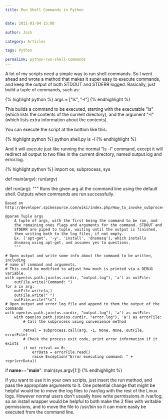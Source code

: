 ```yaml
---
title: Run Shell Commands in Python


date: 2011-01-04 15:00

author: Josh

category: Articles

tags: Python

permalink: python-run-shell-commands
---
```


A lot of my scripts need a simple way to run shell commands. So I went
ahead and wrote a method that makes it super easy to execute commands,
and keep the output of both STDOUT and STDERR logged. Basically, just
build a tuple of commands, such as:

{% highlight python %}
args = ["ls", "-l"]
{% endhighlight %}

This builds a command to be executed, starting with the executable "ls"
(which lists the contents of the current directory), and the argument
"-l" (which lists extra information about the contents).

You can execute the script at the bottom like this:

{% highlight python %}
python shell.py ls -l
{% endhighlight %}

And it will execute just like running the normal "ls -l" command, except
it will redirect all output to two files in the current directory, named
output.log and error.log.

{% highlight python %}
import os, subprocess, sys

def main(argv):
    run(argv)

def run(arg):
    """
    Runs the given arg at the command line using the default shell.
    Outputs when commands are run successfully.

    Based on http://developer.spikesource.com/wiki/index.php/How_to_invoke_subprocesses_from_Python

    @param Tuple args
        A tuple of args, with the first being the command to be run, and
        the remaining ones flags and arguments for the command. STDOUT and
        STDERR are piped to tuple, waiting until the output is finished,
        then writing both to the log files, if not empty.
        Ex. ['apt-get', '-y', 'install', 'dnsmasq'], which installs
        dnsmasq using apt-get, and assumes yes to questions.
        """

    # Open output and write some info about the command to be written, including
    # name of command and arguments.
    # This could be modified to adjust how much is printed via a DEBUG variable.
    with open(os.path.join(os.curdir, "output.log"), 'a') as outFile:
        outFile.write("Command: ")
    for a in arg:
        outFile.write(a,)
        outFile.write(" ")
        outFile.write("\n")
    # Open output and error log file and append to them the output of the commands
    with open(os.path.join(os.curdir, "output.log"), 'a') as outFile:
        with open(os.path.join(os.curdir, "error.log"), 'a') as errorFile:
            # Call the subprocess using convenience method

            retval = subprocess.call(arg, -1, None, None, outFile, errorFile)
            # Check the process exit code, print error information if it exists
            if not retval == 0:
                errData = errorFile.read()
                raise Exception("Error executing command: " + repr(errData))

if __name__=="__main__":
    main(sys.argv[1:])
{% endhighlight %}

If you want to use it in your own scripts, just insert the run method,
and pass the appropriate arguments to it. One potential change that
might be helpful would be to move the log files to /var/log with the
rest of the Linux logs. However normal users don't usually have write
permissions in /var/log, so an install wrapper would be helpful to both
make the 2 files with writable permissions, and to move the file to
/usr/bin so it can more easily be executed from the command line.
